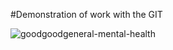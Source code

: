 #Demonstration of work with the GIT


![goodgoodgeneral-mental-health](https://media.giphy.com/media/llarwdtFqG63IlqUR1/giphy.gif)
